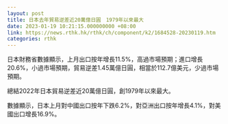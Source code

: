 ```yaml
---
layout: post
title: 日本去年貿易逆差近20萬億日圓　1979年以來最大
date: 2023-01-19 10:21:15.000000000 +08:00
link: https://news.rthk.hk/rthk/ch/component/k2/1684528-20230119.htm
categories: rthk
---
```


日本財務省數據顯示，上月出口按年增長11.5%，高過市場預期；進口增長20.6%，小過市場預期，貿易逆差1.45萬億日圓，相當於112.7億美元，少過市場預期。

總結2022年日本貿易逆差近20萬億日圓，創1979年以來最大。

數據顯示，日本上月對中國出口按年下跌6.2%，對亞洲出口按年增長4.1%，對美國出口增長16.9%。
